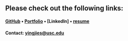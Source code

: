 ## Please check out the following links:

#### [GitHub](https://github.com/shen92) • [Portfolio](https://shen92.github.io/yingjie-portfolio/#/) • [LinkedIn][](https://www.linkedin.com/in/yingjie-shen-a814a916b) • [resume](https://drive.google.com/file/d/1t_3eH37fwQ_Zoo_qaSN8_9p0hGITnM2T/view)

#### Contact: yingjies@usc.edu
